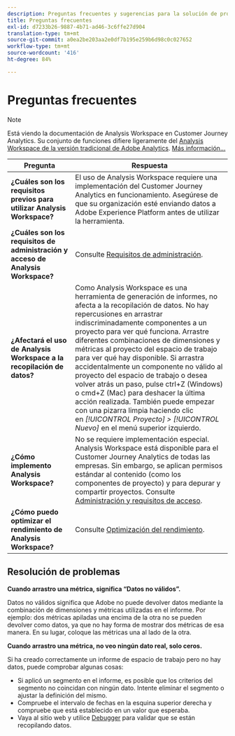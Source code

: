 ```yaml
---
description: Preguntas frecuentes y sugerencias para la solución de problemas del espacio de trabajo.
title: Preguntas frecuentes
exl-id: d7233b26-9887-4b71-ad46-3c6ffe27d904
translation-type: tm+mt
source-git-commit: a0ea2be203aa2e0df7b195e259b6d98c0c027652
workflow-type: tm+mt
source-wordcount: '416'
ht-degree: 84%

---
```


# Preguntas frecuentes

>[!NOTE]
>
>Está viendo la documentación de Analysis Workspace en Customer Journey Analytics. Su conjunto de funciones difiere ligeramente del [Analysis Workspace de la versión tradicional de Adobe Analytics](https://docs.adobe.com/content/help/es-ES/analytics/analyze/analysis-workspace/home.html). [Más información...](/help/getting-started/cja-aa.md)

| Pregunta | Respuesta |
|--- |--- |
| **¿Cuáles son los requisitos previos para utilizar Analysis Workspace?** | El uso de Analysis Workspace requiere una implementación del Customer Journey Analytics en funcionamiento. Asegúrese de que su organización esté enviando datos a Adobe Experience Platform antes de utilizar la herramienta. |
| **¿Cuáles son los requisitos de administración y acceso de Analysis Workspace?** | Consulte [Requisitos de administración](/help/analysis-workspace/workspace-faq/frequently-asked-questions-analysis-workspace.md). |
| **¿Afectará el uso de Analysis Workspace a la recopilación de datos?** | Como Analysis Workspace es una herramienta de generación de informes, no afecta a la recopilación de datos. No hay repercusiones en arrastrar indiscriminadamente componentes a un proyecto para ver qué funciona. Arrastre diferentes combinaciones de dimensiones y métricas al proyecto del espacio de trabajo para ver qué hay disponible. Si arrastra accidentalmente un componente no válido al proyecto del espacio de trabajo o desea volver atrás un paso, pulse ctrl+Z (Windows) o cmd+Z (Mac) para deshacer la última acción realizada. También puede empezar con una pizarra limpia haciendo clic en *[!UICONTROL Proyecto] > [!UICONTROL Nuevo]* en el menú superior izquierdo. |
| **¿Cómo implemento Analysis Workspace?** | No se requiere implementación especial. Analysis Workspace está disponible para el Customer Journey Analytics de todas las empresas. Sin embargo, se aplican permisos estándar al contenido (como los componentes de proyecto) y para depurar y compartir proyectos. Consulte [Administración y requisitos de acceso](/help/analysis-workspace/workspace-faq/frequently-asked-questions-analysis-workspace.md). |
| **¿Cómo puedo optimizar el rendimiento de Analysis Workspace?** | Consulte [Optimización del rendimiento](/help/analysis-workspace/workspace-faq/optimizing-performance.md). |

## Resolución de problemas

**Cuando arrastro una métrica, significa “Datos no válidos”.**

Datos no válidos significa que Adobe no puede devolver datos mediante la combinación de dimensiones y métricas utilizadas en el informe. Por ejemplo: dos métricas apiladas una encima de la otra no se pueden devolver como datos, ya que no hay forma de mostrar dos métricas de esa manera. En su lugar, coloque las métricas una al lado de la otra.

**Cuando arrastro una métrica, no veo ningún dato real, solo ceros.**

Si ha creado correctamente un informe de espacio de trabajo pero no hay datos, puede comprobar algunas cosas:

* Si aplicó un segmento en el informe, es posible que los criterios del segmento no coincidan con ningún dato. Intente eliminar el segmento o ajustar la definición del mismo.
* Compruebe el intervalo de fechas en la esquina superior derecha y compruebe que está establecido en un valor que esperaba.
* Vaya al sitio web y utilice [Debugger](https://docs.adobe.com/content/help/es-ES/debugger/using/experience-cloud-debugger.html) para validar que se están recopilando datos.
